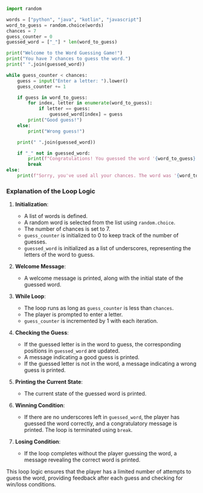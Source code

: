 ```python
import random

words = ["python", "java", "kotlin", "javascript"]
word_to_guess = random.choice(words)
chances = 7
guess_counter = 0
guessed_word = ["_"] * len(word_to_guess)

print("Welcome to the Word Guessing Game!")
print("You have 7 chances to guess the word.")
print(" ".join(guessed_word))

while guess_counter < chances:
    guess = input("Enter a letter: ").lower()
    guess_counter += 1

    if guess in word_to_guess:
        for index, letter in enumerate(word_to_guess):
            if letter == guess:
                guessed_word[index] = guess
        print("Good guess!")
    else:
        print("Wrong guess!")

    print(" ".join(guessed_word))

    if "_" not in guessed_word:
        print(f"Congratulations! You guessed the word '{word_to_guess}' in {guess_counter} attempts.")
        break
else:
    print(f"Sorry, you've used all your chances. The word was '{word_to_guess}'.")
```

### Explanation of the Loop Logic

1. **Initialization**:
   - A list of words is defined.
   - A random word is selected from the list using `random.choice`.
   - The number of chances is set to 7.
   - `guess_counter` is initialized to 0 to keep track of the number of guesses.
   - `guessed_word` is initialized as a list of underscores, representing the letters of the word to guess.

2. **Welcome Message**:
   - A welcome message is printed, along with the initial state of the guessed word.

3. **While Loop**:
   - The loop runs as long as `guess_counter` is less than `chances`.
   - The player is prompted to enter a letter.
   - `guess_counter` is incremented by 1 with each iteration.

4. **Checking the Guess**:
   - If the guessed letter is in the word to guess, the corresponding positions in `guessed_word` are updated.
   - A message indicating a good guess is printed.
   - If the guessed letter is not in the word, a message indicating a wrong guess is printed.

5. **Printing the Current State**:
   - The current state of the guessed word is printed.

6. **Winning Condition**:
   - If there are no underscores left in `guessed_word`, the player has guessed the word correctly, and a congratulatory message is printed. The loop is terminated using `break`.

7. **Losing Condition**:
   - If the loop completes without the player guessing the word, a message revealing the correct word is printed.

This loop logic ensures that the player has a limited number of attempts to guess the word, providing feedback after each guess and checking for win/loss conditions.

